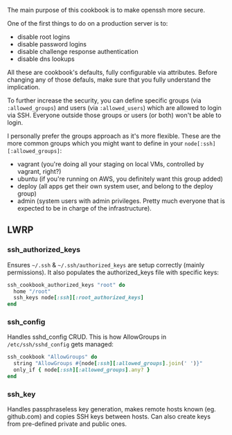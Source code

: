 The main purpose of this cookbook is to make openssh more secure.

One of the first things to do on a production server is to:

* disable root logins
* disable password logins
* disable challenge response authentication
* disable dns lookups

All these are cookbook's defaults, fully configurable via attributes.
Before changing any of those defauls, make sure that you fully
understand the implication.

To further increase the security, you can define specific groups (via
`:allowed_groups`) and users (via `:allowed_users`) which are allowed to
login via SSH. Everyone outside those groups or users (or both) won't be
able to login.

I personally prefer the groups approach as it's more flexible. These are
the more common groups which you might want to define in your
`node[:ssh][:allowed_groups]`:

* vagrant (you're doing all your staging on local VMs, controlled by vagrant, right?)
* ubuntu (if you're running on AWS, you definitely want this group added)
* deploy (all apps get their own system user, and belong to the deploy group)
* admin (system users with admin privileges. Pretty much everyone that is
  expected to be in charge of the infrastructure).

## LWRP

### ssh\_authorized\_keys

Ensures `~/.ssh` & `~/.ssh/authorized_keys` are setup correctly
(mainly permissions). It also populates the authorized\_keys file with
specific keys:

```ruby
ssh_cookbook_authorized_keys "root" do
  home "/root"
  ssh_keys node[:ssh][:root_authorized_keys]
end
```

### ssh\_config

Handles sshd\_config CRUD. This is how AllowGroups in
`/etc/ssh/sshd_config` gets managed:

```ruby
ssh_cookbook "AllowGroups" do
  string "AllowGroups #{node[:ssh][:allowed_groups].join(' ')}"
  only_if { node[:ssh][:allowed_groups].any? }
end
```

### ssh\_key

Handles passphraseless key generation, makes remote hosts known
(eg. github.com) and copies SSH keys between hosts. Can also create keys
from pre-defined private and public ones.
